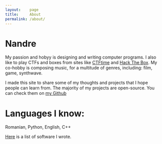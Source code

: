 ```yaml
---
layout:    page
title:     About
permalink: /about/
---
```


# Nandre

My passion and hobyy  is designing and writing computer programs. I also like to play CTFs and boxes from sites like [CTFtime](https://ctftime.org/) and [Hack The Box](https://www.hackthebox.eu/). My co-hobby is composing music, for a multitude of genres, including: film, game, synthwave. 

I made this site to share some of my thoughts and projects that I hope people can learn from. The majority of my projects are open-source. You can check them on [my Github](https://github.com/nan-dre)

# Languages I know:

Romanian, Python, English, C++

[Here](/software) is a list of software I wrote.

